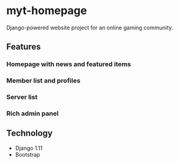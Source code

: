 # myt-homepage

Django-powered website project for an online gaming community.

## Features

### Homepage with news and featured items



### Member list and profiles



### Server list


### Rich admin panel


## Technology
* Django 1.11
* Bootstrap

